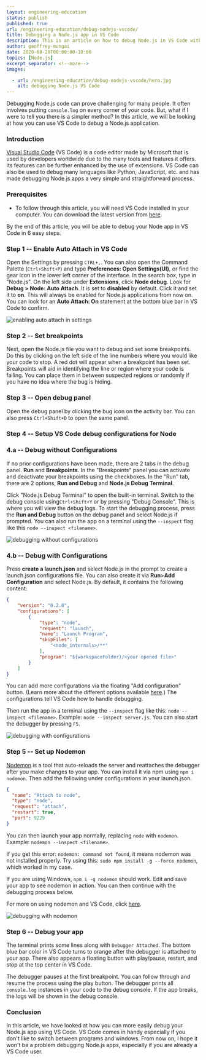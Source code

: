 ```yaml
---
layout: engineering-education
status: publish
published: true
url: /engineering-education/debug-nodejs-vscode/
title: Debugging a Node.js app in VS Code
description: This is an article on how to debug Node.js in VS Code with no configurations, with configurations, and using nodemon.
author: geoffrey-mungai
date: 2020-08-20T00:00:00-10:00
topics: [Node.js]
excerpt_separator: <!--more-->
images:

  - url: /engineering-education/debug-nodejs-vscode/hero.jpg
    alt: debugging Node.js VS Code
---
```

Debugging Node.js code can prove challenging for many people. It often involves putting `console.log` on every corner of your code. But, what if I were to tell you there is a simpler method? In this article, we will be looking at how you can use VS Code to debug a Node.js application.
<!--more-->
### Introduction

[Visual Studio Code](https://code.visualstudio.com/) (VS Code) is a code editor made by Microsoft that is used by developers worldwide due to the many tools and features it offers. Its features can be further enhanced by the use of extensions. VS Code can also be used to debug many languages like Python, JavaScript, etc. and has made debugging Node.js apps a very simple and straightforward process.

### Prerequisites

- To follow through this article, you will need VS Code installed in your computer. You can download the latest version from [here](https://code.visualstudio.com/download).

By the end of this article, you will be able to debug your Node app in VS Code in 6 easy steps.

### Step 1 -- Enable Auto Attach in VS Code

Open the Settings by pressing `CTRL+,`. You can also open the Command Palette (`Ctrl+Shift+P`) and type **Preferences: Open Settings(UI)**, or find the gear icon in the lower left corner of the interface.  In the search box, type in "Node.js". On the left side under **Extensions**, click **Node debug**. Look for **Debug > Node: Auto Attach**. It is set to **disabled** by default. Click it and set it to **on**. This will always be enabled for Node.js applications from now on. You can look for an **Auto Attach: On** statement at the bottom blue bar in VS Code to confirm.  

![enabling auto attach in settings](/engineering-education/debug-nodejs-vscode/settings.jpg)

### Step 2 -- Set breakpoints

Next, open the Node.js file you want to debug and set some breakpoints. Do this by clicking on the left side of the line numbers where you would like your code to stop. A red dot will appear when a breakpoint has been set. Breakpoints will aid in identifying the line or region where your code is failing. You can place them in between suspected regions or randomly if you have no idea where the bug is hiding.

### Step 3 -- Open debug panel

Open the debug panel by clicking the bug icon on the activity bar. You can also press `Ctrl+Shift+D` to open the same panel.

### Step 4 -- Setup VS Code debug configurations for Node

### 4.a -- Debug without Configurations

If no prior configurations have been made, there are 2 tabs in the debug panel. **Run** and **Breakpoints**. In the "Breakpoints" panel you can activate and deactivate your breakpoints using the checkboxes. In the "Run" tab,  there are 2 options, **Run and Debug** and **Node.js Debug Terminal**.

Click "Node.js Debug Terminal" to open the built-in terminal. Switch to the debug console using`Ctrl+Shift+Y` or by pressing "Debug Console". This is where you will view the debug logs. To start the debugging process, press the **Run and Debug** button on the debug panel and select Node.js if prompted. You can also run the app on a terminal using the `--inspect` flag like this  `node --inspect <filename>`.

![debugging without configurations](/engineering-education/debug-nodejs-vscode/no-configurations.jpg)

### 4.b -- Debug with Configurations

Press **create a launch.json** and select Node.js in the prompt to create a launch.json configurations file. You can also create it via **Run**>**Add Configuration** and select Node.js. By default, it contains the following content:

```json
{
	"version": "0.2.0",
	"configurations": [
		{
			"type": "node",
			"request": "launch",
			"name": "Launch Program",
			"skipFiles": [
				"<node_internals>/**"
			],
			"program": "${workspaceFolder}/<your opened file>"
		}
	]
}
```

You can add more configurations via the floating "Add configuration" button. (Learn more about the different options available [here](https://code.visualstudio.com/docs/nodejs/nodejs-debugging/#_launch-configurations-for-common-scenarios).) The configurations tell VS Code how to handle debugging.

Then run the app in a terminal using the `--inspect` flag like this:  `node --inspect <filename>`.
Example: `node --inspect server.js`. You can also start the debugger by pressing `F5`.

![debugging with configurations](/engineering-education/debug-nodejs-vscode/configurations.jpg)

### Step 5 -- Set up Nodemon

[Nodemon](https://nodemon.io/) is a tool that auto-reloads the server and reattaches the debugger after you make changes to your app. You can install it via npm using `npm i nodemon`. Then add the following under configurations in your launch.json.

```json
{
  "name": "Attach to node",
  "type": "node",
  "request": "attach",
  "restart": true,
  "port": 9229
}
```
You can then launch your app normally, replacing `node` with `nodemon`. Example: `nodemon --inspect <filename>`.

If you get this error: `nodemon: command not found`, it means nodemon was not installed properly. Try using this: `sudo npm install -g --force nodemon`, which worked in my case.

If you are using Windows, `npm i -g nodemon` should work. Edit and save your app to see nodemon in action. You can then continue with the debugging process below.

For more on using nodemon and VS Code, click [here](https://code.visualstudio.com/docs/nodejs/nodejs-debugging/#_restarting-debug-sessions-automatically-when-source-is-edited).

![debugging with nodemon](/engineering-education/debug-nodejs-vscode/nodemon.jpg)

### Step 6 -- Debug your app

The terminal prints some lines along with `Debugger Attached`. The bottom blue bar color in VS Code turns to orange after the debugger is attached to your app. There also appears a floating button with play/pause, restart, and stop at the top center in VS Code.

The debugger pauses at the first breakpoint. You can follow through and resume the process using the play button. The debugger prints all `console.log` instances in your code to the debug console. If the app breaks, the logs will be shown in the debug console.

### Conclusion
In this article, we have looked at how you can more easily debug your Node.js app using VS Code. VS Code comes in handy especially if you don't like to switch between programs and windows. From now on, I hope it won't be a problem debugging Node.js apps, especially if you are already a VS Code user.
